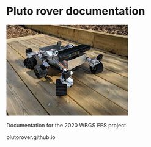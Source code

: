 # Pluto rover documentation

![Cover photo](coverimage.jpg)

Documentation for the 2020 WBGS EES project.

plutorover.github.io
